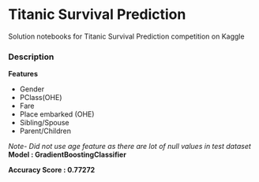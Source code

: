 # Titanic Survival Prediction
Solution notebooks for Titanic Survival Prediction competition on Kaggle

### Description

**Features**
- Gender
- PClass(OHE)
- Fare
- Place embarked (OHE)
- Sibling/Spouse
- Parent/Children

*Note- Did not use age feature as there are lot of null values in test dataset*
**Model : GradientBoostingClassifier**

**Accuracy Score : 0.77272**
